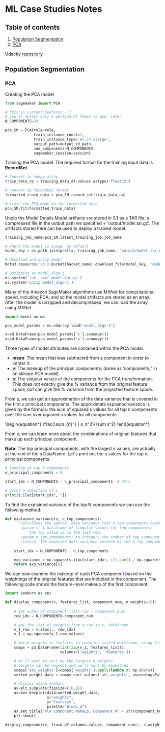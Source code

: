 # ML Case Studies Notes

## Table of contents
1. [Population Segmentation](#1)
2. [PCA](#1.1)

Udacity [repository](https://github.com/udacity/ML_SageMaker_Studies)

## Population Segmentation<a name="1" />

### PCA<a name="1.1" />

Creating the PCA model
```python
from sagemaker import PCA

# this is current features - 1
# you'll select only a portion of these to use, later
N_COMPONENTS=33

pca_SM = PCA(role=role,
             train_instance_count=1,
             train_instance_type='ml.c4.xlarge',
             output_path=output_s3_path,
             num_components=N_COMPONENTS, 
             sagemaker_session=session)
```

Training the PCA model. The required format for the training input data is **RecordSet**.

```python
# Convert tu numpy array
train_data_np = training_data_df.values.astype('float32')

# convert to RecordSet format
formatted_train_data = pca_SM.record_set(train_data_np)

# train the PCA mode on the formatted data
pca_SM.fit(formatted_train_data)
```

Unzip the Model Details
Model artifacts are stored in S3 as a TAR file; a compressed file in the output path we specified + 'output/model.tar.gz'. The artifacts stored here can be used to deploy a trained model.

```python
training_job_name=pca_SM.latest_training_job.job_name

# where the model is saved, by default
model_key = os.path.join(prefix, training_job_name, 'output/model.tar.gz')

# download and unzip model
boto3.resource('s3').Bucket(bucket_name).download_file(model_key, 'model.tar.gz')

# unzipping as model_algo-1
os.system('tar -zxvf model.tar.gz')
os.system('unzip model_algo-1')
```
Many of the Amazon SageMaker algorithms use MXNet for computational speed, including PCA, and so the model artifacts are stored as an array. After the model is unzipped and decompressed, we can load the array using MXNet.

```python
import mxnet as mx

pca_model_params = mx.ndarray.load('model_algo-1')

s=pd.DataFrame(pca_model_params['s'].asnumpy())
v=pd.DataFrame(pca_model_params['v'].asnumpy())
```

Three types of model attributes are contained within the PCA model.

* **mean**: The mean that was subtracted from a component in order to center it.
* **v**: The makeup of the principal components; (same as ‘components_’ in an sklearn PCA model).
* **s**: The singular values of the components for the PCA transformation. This does not exactly give the % variance from the original feature space, but can give the % variance from the projected feature space.

From s, we can get an approximation of the data variance that is covered in the first `n` principal components. The approximate explained variance is given by the formula: the sum of squared s values for all top n components over the sum over squared s values for _all_ components:

\begin{equation*}
\frac{\sum_{n}^{ } s_n^2}{\sum s^2}
\end{equation*}

From v, we can learn more about the combinations of original features that make up each principal component.

**Note**: The top principal components, with the largest s values, are actually at the end of the s DataFrame. Let's print out the s values for the top n, principal components.

```python
# looking at top 5 components
n_principal_components = 5

start_idx = N_COMPONENTS - n_principal_components  # 33-n

# print a selection of s
print(s.iloc[start_idx:, :])
```

To find the explained variance of the top N components we can use the following method:
```python
def explained_variance(s, n_top_components):
    '''Calculates the approx. data variance that n_top_components captures.
       :param s: A dataframe of singular values for top components; 
           the top value is in the last row.
       :param n_top_components: An integer, the number of top components to use.
       :return: The expected data variance covered by the n_top_components.'''
    
    start_idx = N_COMPONENTS - n_top_components

    exp_variance = np.square(s.iloc[start_idx:, :]).sum() / np.square(s).sum()
    return exp_variance[0]
```

We can now examine the makeup of each PCA component based on the weightings of the original features that are included in the component. The following code shows the feature-level makeup of the first component.
```python
import seaborn as sns

def display_component(v, features_list, component_num, n_weights=10):
    
    # get index of component (last row - component_num)
    row_idx = N_COMPONENTS-component_num

    # get the list of weights from a row in v, dataframe
    v_1_row = v.iloc[:, row_idx]
    v_1 = np.squeeze(v_1_row.values)

    # match weights to features in counties_scaled dataframe, using list comporehension
    comps = pd.DataFrame(list(zip(v_1, features_list)), 
                         columns=['weights', 'features'])

    # we'll want to sort by the largest n_weights
    # weights can be neg/pos and we'll sort by magnitude
    comps['abs_weights']=comps['weights'].apply(lambda x: np.abs(x))
    sorted_weight_data = comps.sort_values('abs_weights', ascending=False).head(n_weights)

    # display using seaborn
    ax=plt.subplots(figsize=(10,6))
    ax=sns.barplot(data=sorted_weight_data, 
                   x="weights", 
                   y="features", 
                   palette="Blues_d")
    ax.set_title("PCA Component Makeup, Component #" + str(component_num))
    plt.show()
    
display_component(v, train_df.columns.values, component_num=1, n_weights=10)
```
